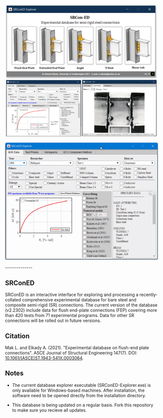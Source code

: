 <p align="center">
  <img width="500" src="Screenshot.png" alt="SRConED Explorer">
</p>

<p align="center">
  <img src="SRConED-gif.gif" alt="animated">
</p>
--------------

## SRConED
SRConED is an interactive interface for exploring and processing a recently-collated comprehensive experimental database for bare steel and composite semi-rigid (SR) connections. The current version of the database (v2.2302) include data for flush end-plate connections (FEP) covering more than 420 tests from 71 experimental programs. Data for other SR connections will be rolled out in future versions.

## Citation
Mak L. and Elkady A. (2021). "Experimental database on flush-end plate connections". ASCE Journal of Structural Engineering 147(7). DOI: [10.1061/(ASCE)ST.1943-541X.0003064](https://ascelibrary.org/doi/abs/10.1061/%28ASCE%29ST.1943-541X.0003064).

## Notes
* The current database explorer executable (SRConED-Explorer.exe) is only available for Windows-based machines. After installation, the software need to be opened directly from the installation directory.

* This database is being updated on a regular basis. Fork this repository to make sure you recieve all updates.

